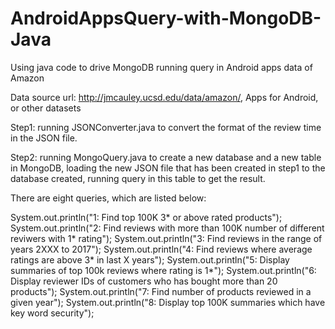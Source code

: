 # AndroidAppsQuery-with-MongoDB-Java
Using java code to drive MongoDB running query in Android apps data of Amazon

Data source url: http://jmcauley.ucsd.edu/data/amazon/, Apps for Android, or other datasets

Step1: running JSONConverter.java to convert the format of the review time in the JSON file.

Step2: running MongoQuery.java to create a new database and a new table in MongoDB, loading the new JSON file that has been created in step1 to the database created, running query in this table to get the result.


There are eight queries, which are listed below:

System.out.println("1: Find top 100K 3* or above rated products");
System.out.println("2: Find reviews with more than 100K number of different reviwers with 1* rating");
System.out.println("3: Find reviews in the range of years 2XXX to 2017");
System.out.println("4: Find reviews where average ratings are above 3* in last X years");
System.out.println("5: Display summaries of top 100k reviews where rating is 1*");
System.out.println("6: Display reviewer IDs of customers who has bought more than 20 products");
System.out.println("7: Find number of products reviewed in a given year");
System.out.println("8: Display top 100K summaries which have key word security");
